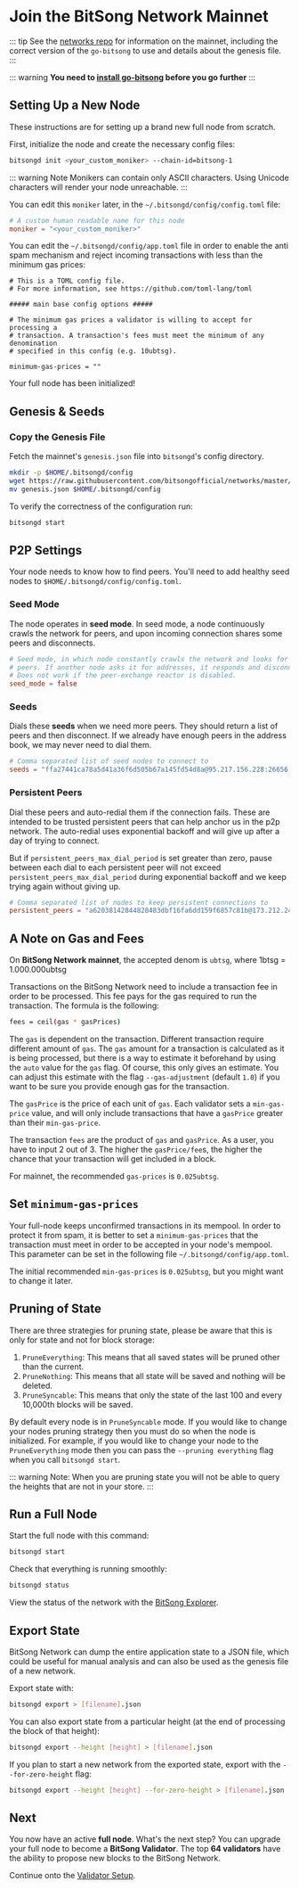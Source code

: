 # Join the BitSong Network Mainnet

::: tip
See the [networks repo](https://github.com/bitsongofficial/networks) for information on the mainnet, including the correct version of the `go-bitsong` to use and details about the genesis file.
:::

::: warning
**You need to [install go-bitsong](./installation.md) before you go further**
:::

## Setting Up a New Node

These instructions are for setting up a brand new full node from scratch.

First, initialize the node and create the necessary config files:

```bash
bitsongd init <your_custom_moniker> --chain-id=bitsong-1
```

::: warning Note
Monikers can contain only ASCII characters. Using Unicode characters will render your node unreachable.
:::

You can edit this `moniker` later, in the `~/.bitsongd/config/config.toml` file:

```toml
# A custom human readable name for this node
moniker = "<your_custom_moniker>"
```

You can edit the `~/.bitsongd/config/app.toml` file in order to enable the anti spam mechanism and reject incoming transactions with less than the minimum gas prices:

```
# This is a TOML config file.
# For more information, see https://github.com/toml-lang/toml

##### main base config options #####

# The minimum gas prices a validator is willing to accept for processing a
# transaction. A transaction's fees must meet the minimum of any denomination
# specified in this config (e.g. 10ubtsg).

minimum-gas-prices = ""
```

Your full node has been initialized!

## Genesis & Seeds

### Copy the Genesis File

Fetch the mainnet's `genesis.json` file into `bitsongd`'s config directory.

```bash
mkdir -p $HOME/.bitsongd/config
wget https://raw.githubusercontent.com/bitsongofficial/networks/master/bitsong-1/genesis.json
mv genesis.json $HOME/.bitsongd/config
```

To verify the correctness of the configuration run:

```bash
bitsongd start
```

## P2P Settings

Your node needs to know how to find peers. You'll need to add healthy seed nodes to `$HOME/.bitsongd/config/config.toml`.

### Seed Mode

The node operates in **seed mode**. In seed mode, a node continuously crawls the network for peers, and upon incoming connection shares some peers and disconnects.

```toml
# Seed mode, in which node constantly crawls the network and looks for
# peers. If another node asks it for addresses, it responds and disconnects.
# Does not work if the peer-exchange reactor is disabled.
seed_mode = false
```

### Seeds

Dials these **seeds** when we need more peers. They should return a list of peers and then disconnect. If we already have enough peers in the address book, we may never need to dial them.

```toml
# Comma separated list of seed nodes to connect to
seeds = "ffa27441ca78a5d41a36f6d505b67a145fd54d8a@95.217.156.228:26656,efd52c1e56b460b1f37d73c8d2bd5f860b41d2ba@65.21.62.83:26656"
```

### Persistent Peers

Dial these peers and auto-redial them if the connection fails. These are intended to be trusted persistent peers that can help anchor us in the p2p network. The auto-redial uses exponential backoff and will give up after a day of trying to connect.

But if `persistent_peers_max_dial_period` is set greater than zero, pause between each dial to each persistent peer will not exceed `persistent_peers_max_dial_period` during exponential backoff and we keep trying again without giving up.

```toml
# Comma separated list of nodes to keep persistent connections to
persistent_peers = "a62038142844828483dbf16fa6dd159f6857c81b@173.212.247.98:26656,e9fea0509b1a2d16a10ef9fdea0a4e3edc7ca485@185.144.83.158:26656,8208adac8b09f3e2499dfaef24bb89a2d190a7a3@164.68.109.246:26656,cf031ac1cf44c9c311b5967712899391a434da9a@161.97.97.61:26656,d6b2ae82c38927fa7b7630346bd84772e632983a@157.90.95.104:15631,a5885669c1f7860bfe28071a7ec00cc45b2fcbc3@144.91.85.56:26656,325a5920a614e2375fea90f8a08d8b8d612fdd1e@137.74.18.30:26656,ae2787a337c3599b16410f3ac09d6918da2e5c37@46.101.238.149:26656,9336f75cd99ff6e5cdb6335e8d1a2c91b81d84b9@65.21.0.232:26656,9c6e52e78f112a55146b09110d1d1be47702df27@135.181.211.184:36656"
```

## A Note on Gas and Fees

On **BitSong Network mainnet**, the accepted denom is `ubtsg`, where 1btsg = 1.000.000ubtsg

Transactions on the BitSong Network need to include a transaction fee in order to be processed. This fee pays for the gas required to run the transaction. The formula is the following:

```bash
fees = ceil(gas * gasPrices)
```

The `gas` is dependent on the transaction. Different transaction require different amount of `gas`. The `gas` amount for a transaction is calculated as it is being processed, but there is a way to estimate it beforehand by using the `auto` value for the `gas` flag. Of course, this only gives an estimate. You can adjust this estimate with the flag `--gas-adjustment` (default `1.0`) if you want to be sure you provide enough gas for the transaction.

The `gasPrice` is the price of each unit of `gas`. Each validator sets a `min-gas-price` value, and will only include transactions that have a `gasPrice` greater than their `min-gas-price`.

The transaction `fees` are the product of `gas` and `gasPrice`. As a user, you have to input 2 out of 3. The higher the `gasPrice/fee`s, the higher the chance that your transaction will get included in a block.

For mainnet, the recommended `gas-prices` is `0.025ubtsg`.

## Set `minimum-gas-prices`

Your full-node keeps unconfirmed transactions in its mempool. In order to protect it from spam, it is better to set a `minimum-gas-prices` that the transaction must meet in order to be accepted in your node's mempool. This parameter can be set in the following file `~/.bitsongd/config/app.toml`.

The initial recommended `min-gas-prices` is `0.025ubtsg`, but you might want to change it later.

## Pruning of State

There are three strategies for pruning state, please be aware that this is only for state and not for block storage:

1. `PruneEverything`: This means that all saved states will be pruned other than the current.
2. `PruneNothing`: This means that all state will be saved and nothing will be deleted.
3. `PruneSyncable`: This means that only the state of the last 100 and every 10,000th blocks will be saved.

By default every node is in `PruneSyncable` mode. If you would like to change your nodes pruning strategy then you must do so when the node is initialized. For example, if you would like to change your node to the `PruneEverything` mode then you can pass the `--pruning everything` flag when you call `bitsongd start`.

::: warning
Note: When you are pruning state you will not be able to query the heights that are not in your store.
:::

## Run a Full Node

Start the full node with this command:

```bash
bitsongd start
```

Check that everything is running smoothly:

```bash
bitsongd status
```

View the status of the network with the [BitSong Explorer](https://explorebitsong.com).

## Export State

BitSong Network can dump the entire application state to a JSON file, which could be useful for manual analysis and can also be used as the genesis file of a new network.

Export state with:

```bash
bitsongd export > [filename].json
```

You can also export state from a particular height (at the end of processing the block of that height):

```bash
bitsongd export --height [height] > [filename].json
```

If you plan to start a new network from the exported state, export with the `--for-zero-height` flag:

```bash
bitsongd export --height [height] --for-zero-height > [filename].json
```

## Next

You now have an active **full node**. What's the next step? You can upgrade your full node to become a **BitSong Validator**. The top **64 validators** have the ability to propose new blocks to the BitSong Network.

Continue onto the [Validator Setup](../validators/validator-setup.md).
